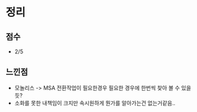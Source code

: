 # 정리
## 점수
- 2/5

## 느낀점
- 모놀리스 -> MSA 전환작업이 필요한경우 필요한 경우에 한번씩 찾아 볼 수 있을듯?
- 소화를 못한 내책임이 크지만 속시원하게 뭔가를 알아가는건 없는거같음..